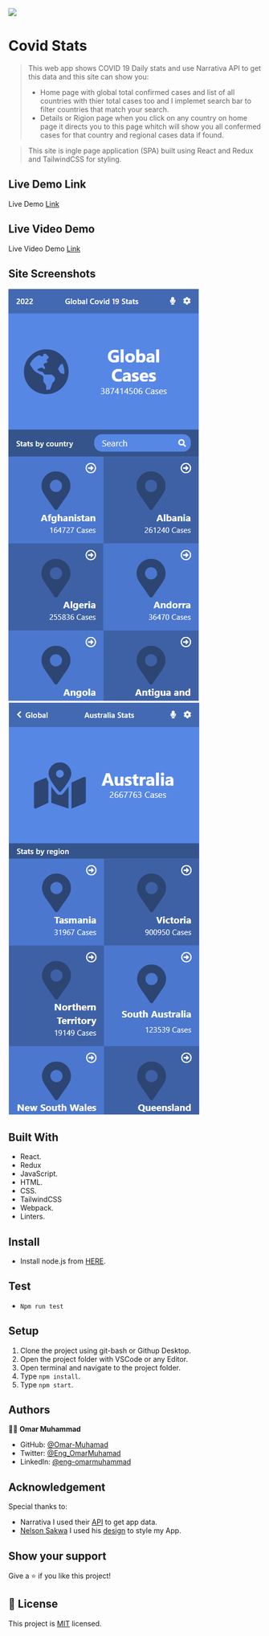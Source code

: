![](https://img.shields.io/badge/Microverse-blueviolet)
# Covid Stats

>This web app shows COVID 19 Daily stats and use Narrativa API to get this data and this site can show you:
> - Home page with global total confirmed cases and list of all countries with thier total cases too and I implemet search bar to filter countries that match your search.
> - Details or Rigion page when you click on any country on home page it directs you to this page whitch will show you all confermed cases for that country and regional cases data if found.

> This site is ingle page application (SPA) built using React and Redux and TailwindCSS for styling.

## Live Demo Link

Live Demo [Link](https://covid-stats-cap.netlify.app/)

## Live Video Demo

Live Video Demo [Link](https://www.loom.com/share/81fbd432771946f59feb5a152a00a7db)

## Site Screenshots

![screenshot](./Screenshot-2.png) ![screenshot](./Screenshot-1.png)


## Built With

- React.
- Redux
- JavaScript.
- HTML.
- CSS.
- TailwindCSS
- Webpack.
- Linters.

## Install

- Install node.js from [HERE](https://nodejs.org/en/).

## Test

- `Npm run test`
  
## Setup

1. Clone the project using git-bash or Githup Desktop.
2. Open the project folder with VSCode or any Editor.
3. Open terminal and navigate to the project folder.
4. Type `npm install`.
5. Type `npm start`.

## Authors

👨‍💻 **Omar Muhammad**

- GitHub: [@Omar-Muhamad](https://github.com/Omar-Muhamad)
- Twitter: [@Eng_OmarMuhamad](https://twitter.com/Eng_OmarMuhamad)
- LinkedIn: [@eng-omarmuhammad](https://www.linkedin.com/in/eng-omarmuhammad/)

## Acknowledgement
 Special thanks to:
- Narrativa I used their [API](https://covid19tracking.narrativa.com/index_en.html) to get app data.
- [Nelson Sakwa](https://www.behance.net/sakwadesignstudio) I used his [design](https://www.behance.net/gallery/31579789/Ballhead-App-(Free-PSDs)) to style my App.

## Show your support

Give a ⭐️ if you like this project!
## 📝 License

This project is [MIT](./MIT.md) licensed.
